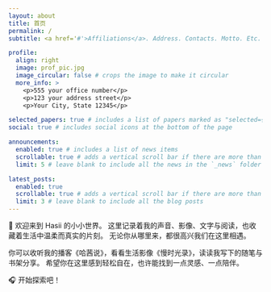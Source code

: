 ```yaml
---
layout: about
title: 首页
permalink: /
subtitle: <a href='#'>Affiliations</a>. Address. Contacts. Motto. Etc.

profile:
  align: right
  image: prof_pic.jpg
  image_circular: false # crops the image to make it circular
  more_info: >
    <p>555 your office number</p>
    <p>123 your address street</p>
    <p>Your City, State 12345</p>

selected_papers: true # includes a list of papers marked as "selected={true}"
social: true # includes social icons at the bottom of the page

announcements:
  enabled: true # includes a list of news items
  scrollable: true # adds a vertical scroll bar if there are more than 3 news items
  limit: 5 # leave blank to include all the news in the `_news` folder

latest_posts:
  enabled: true
  scrollable: true # adds a vertical scroll bar if there are more than 3 new posts items
  limit: 3 # leave blank to include all the blog posts
---
```

👋 欢迎来到 Hasii 的小小世界。
这里记录着我的声音、影像、文字与阅读，也收藏着生活中温柔而真实的片刻。
无论你从哪里来，都很高兴我们在这里相遇。

你可以收听我的播客《哈茜说》，看看生活影像《慢时光录》，读读我写下的随笔与书架分享。
希望你在这里感到轻松自在，也许能找到一点灵感、一点陪伴。

🎧 开始探索吧！


